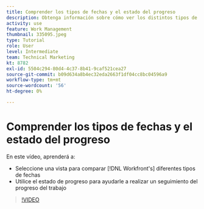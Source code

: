 ```yaml
---
title: Comprender los tipos de fechas y el estado del progreso
description: Obtenga información sobre cómo ver los distintos tipos de fechas en [!DNL  Workfront] y utilice el estado de progreso para ayudarle a realizar un seguimiento del progreso del trabajo.
activity: use
feature: Work Management
thumbnail: 335095.jpeg
type: Tutorial
role: User
level: Intermediate
team: Technical Marketing
kt: 8782
exl-id: 5504c294-80d4-4c37-8b41-9caf521cea27
source-git-commit: b09d634a8b4ec32eda2663f1df04cc8bc04596a9
workflow-type: tm+mt
source-wordcount: '56'
ht-degree: 0%

---
```


# Comprender los tipos de fechas y el estado del progreso

En este vídeo, aprenderá a:

* Seleccione una vista para comparar [!DNL Workfront's] diferentes tipos de fechas
* Utilice el estado de progreso para ayudarle a realizar un seguimiento del progreso del trabajo

>[!VIDEO](https://video.tv.adobe.com/v/335095/?quality=12)

<!---
Task progress status overview
Definitions for the project, task, and issue dates within Workfront
Project timelines
--->
